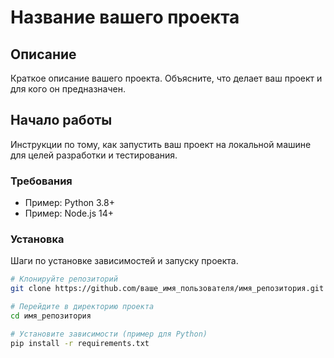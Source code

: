 # Название вашего проекта

## Описание

Краткое описание вашего проекта. Объясните, что делает ваш проект и для кого он предназначен.

## Начало работы

Инструкции по тому, как запустить ваш проект на локальной машине для целей разработки и тестирования.

### Требования

- Пример: Python 3.8+
- Пример: Node.js 14+

### Установка

Шаги по установке зависимостей и запуску проекта.

```bash
# Клонируйте репозиторий
git clone https://github.com/ваше_имя_пользователя/имя_репозитория.git

# Перейдите в директорию проекта
cd имя_репозитория

# Установите зависимости (пример для Python)
pip install -r requirements.txt
